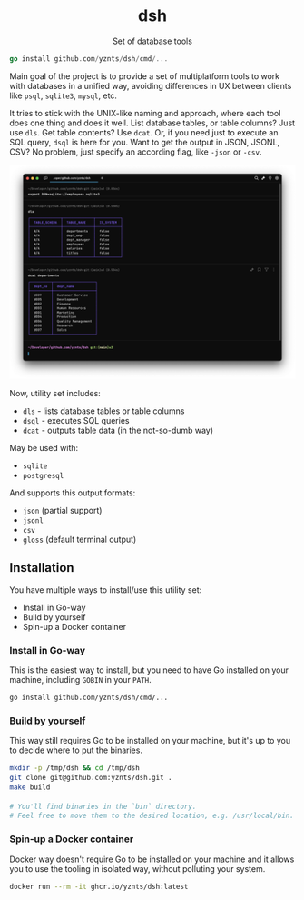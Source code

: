
<h1 align="center">dsh</h1>

<p align="center">
  Set of database tools
</p>

```go
go install github.com/yznts/dsh/cmd/...
```

Main goal of the project is to provide a set of multiplatform tools
to work with databases in a unified way,
avoiding differences in UX between clients like `psql`, `sqlite3`, `mysql`, etc.

It tries to stick with the UNIX-like naming and approach,
where each tool does one thing and does it well.
List database tables, or table columns? Just use `dls`.
Get table contents? Use `dcat`.
Or, if you need just to execute an SQL query, `dsql` is here for you.
Want to get the output in JSON, JSONL, CSV?
No problem, just specify an according flag, like `-json` or `-csv`.

![example](.github/assets/example.png)

Now, utility set includes:
- `dls`   - lists database tables or table columns
- `dsql`  - executes SQL queries
- `dcat`  - outputs table data (in the not-so-dumb way)

May be used with:
- `sqlite`
- `postgresql`

And supports this output formats:
- `json` (partial support)
- `jsonl`
- `csv`
- `gloss` (default terminal output)

## Installation

You have multiple ways to install/use this utility set:
- Install in Go-way
- Build by yourself
- Spin-up a Docker container

### Install in Go-way

This is the easiest way to install,
but you need to have Go installed on your machine,
including `GOBIN` in your `PATH`.

```bash
go install github.com/yznts/dsh/cmd/...
```

### Build by yourself

This way still requires Go to be installed on your machine,
but it's up to you to decide where to put the binaries.

```bash
mkdir -p /tmp/dsh && cd /tmp/dsh
git clone git@github.com:yznts/dsh.git .
make build

# You'll find binaries in the `bin` directory.
# Feel free to move them to the desired location, e.g. /usr/local/bin.
```

### Spin-up a Docker container

Docker way doesn't require Go to be installed on your machine
and it allows you to use the tooling in isolated way,
without polluting your system.

```bash
docker run --rm -it ghcr.io/yznts/dsh:latest
```
